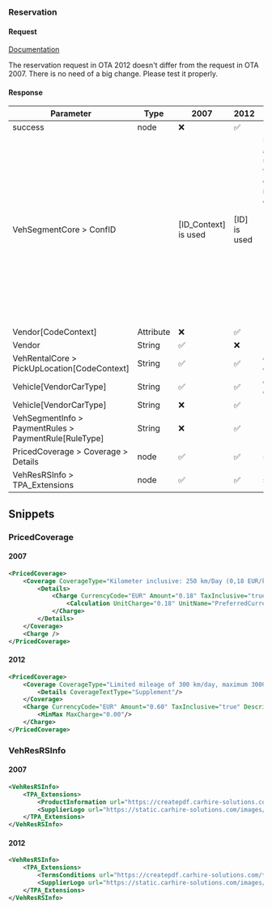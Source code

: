 ### Reservation

#### Request

[Documentation](http://doc.carnect.com/ota2007/reservation.html)

The reservation request in OTA 2012 doesn't differ from the request in OTA 2007.
There is no need of a big change. Please test it properly.


#### Response


| Parameter | Type | 2007 | 2012| Description |
|---|---|---|---|---|
| success | node | :x: | :white_check_mark: ||
| VehSegmentCore > ConfID | | [ID_Context] is used | [ID] is used| Different attributes are used. In 2012 this Element can occur more than once.  <br/><ul><li>8 (supplier reference)</li><li>16 (Affiliate’s reference)</li><li>43 (Carnect reference number)|
| Vendor[CodeContext] | Attribute | :x: | :white_check_mark: | |
| Vendor | String | :white_check_mark: | :x: | |
| VehRentalCore > PickUpLocation[CodeContext] | String | :white_check_mark: | :white_check_mark: | different code context |
| Vehicle[VendorCarType] | String | :white_check_mark: | :white_check_mark: | different content |
| Vehicle[VendorCarType] | String | :x: | :white_check_mark: | |
| VehSegmentInfo > PaymentRules > PaymentRule[RuleType] | String | :x: | :white_check_mark: | |
| PricedCoverage > Coverage > Details | node |:white_check_mark: |:white_check_mark: |see snippets|
| VehResRSInfo > TPA_Extensions | node |:white_check_mark:|:white_check_mark:| see snippets |

## Snippets

### PricedCoverage

#### 2007

```xml
<PricedCoverage>
    <Coverage CoverageType="Kilometer inclusive: 250 km/Day (0,18 EUR/km)" Code="416">
        <Details>
            <Charge CurrencyCode="EUR" Amount="0.18" TaxInclusive="true" Description="per km: 0.18 EUR" IncludedInEstTotalInd="false">
                <Calculation UnitCharge="0.18" UnitName="PreferredCurrencyPrice" Quantity="1" />
            </Charge>
        </Details>
    </Coverage>
    <Charge />
</PricedCoverage>
```
#### 2012
```xml
<PricedCoverage>
    <Coverage CoverageType="Limited mileage of 300 km/day, maximum 3000 Km per rental, Extra mileage is possible and charged locally at 0,60 €/ KM." Code="416">
        <Details CoverageTextType="Supplement"/>
    </Coverage>
    <Charge CurrencyCode="EUR" Amount="0.60" TaxInclusive="true" Description="per km: 0.60 EUR" IncludedInRate="false" IncludedInEstTotalInd="false">
        <MinMax MaxCharge="0.00"/>
    </Charge>
</PricedCoverage>
```

### VehResRSInfo

#### 2007

```xml
<VehResRSInfo>
    <TPA_Extensions>
        <ProductInformation url="https://createpdf.carhire-solutions.com/en/bookings/EP358607246570/product" temp="https://createpdf.carhire-solutions.com/en/bookings/EP358607246570/product?format=json" xmlns="" />
        <SupplierLogo url="https://static.carhire-solutions.com/images/supplier/logo/logo34.png" xmlns="" />
    </TPA_Extensions>
</VehResRSInfo>

```

#### 2012

```xml
<VehResRSInfo>
    <TPA_Extensions>
        <TermsConditions url="https://createpdf.carhire-solutions.com/termsandconditions.aspx?reservationId=35860588&amp;languageId=2" xmlns=""/>
        <SupplierLogo url="https://static.carhire-solutions.com/images/supplier/logo/logo257.png" xmlns=""/>
    </TPA_Extensions>
</VehResRSInfo>
```
